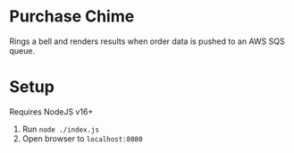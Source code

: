 # Purchase Chime
Rings a bell and renders results when order data is pushed to an AWS SQS queue.

# Setup
Requires NodeJS v16+

1. Run `node ./index.js`  
2. Open browser to `localhost:8080`  

&nbsp;
